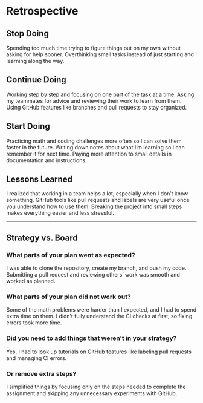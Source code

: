 <!-- this template is for inspiration, feel free to change it however you like! -->

# Retrospective

## Stop Doing

Spending too much time trying to figure
things out on my own without asking for help sooner.
Overthinking small tasks instead of
just starting and learning along the way.

## Continue Doing

Working step by step and focusing on
one part of the task at a time.
Asking my teammates for advice and
reviewing their work to learn from them.
Using GitHub features like branches
and pull requests to stay organized.

## Start Doing

Practicing math and coding challenges
more often so I can solve them faster in the future.
Writing down notes about what I’m
learning so I can remember it for next time.
Paying more attention to small
details in documentation and instructions.

## Lessons Learned

I realized that working in a team
helps a lot, especially when I don’t know something.
GitHub tools like pull requests and
labels are very useful once you understand how to use them.
Breaking the project into small steps
makes everything easier and less stressful.

______________________________________________________________________

## Strategy vs. Board

### What parts of your plan went as expected?

I was able to clone the repository,
create my branch, and push my code.
Submitting a pull request and reviewing
others’ work was smooth and worked as planned.

### What parts of your plan did not work out?

Some of the math problems were harder than
I expected, and I had to spend extra time on them.
I didn’t fully understand the CI checks at
first, so fixing errors took more time.

### Did you need to add things that weren't in your strategy?

Yes, I had to look up tutorials on GitHub
features like labeling pull requests and managing CI errors.

### Or remove extra steps?

I simplified things by focusing only on the steps
needed to complete the assignment and skipping
any unnecessary experiments with GitHub.
